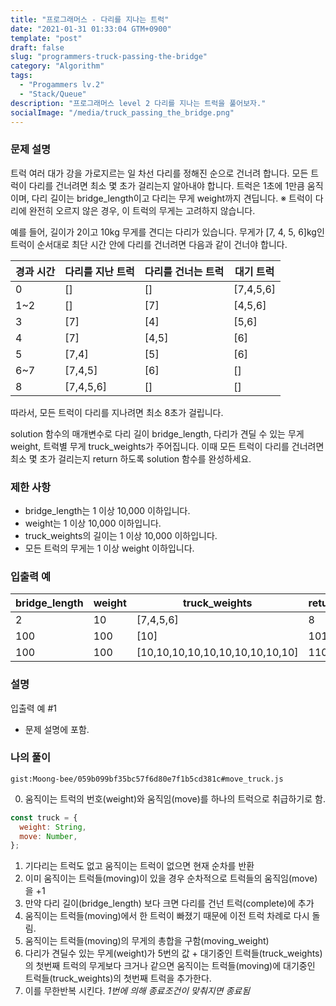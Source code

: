 ```yaml
---
title: "프로그래머스 - 다리를 지나는 트럭"
date: "2021-01-31 01:33:04 GTM+0900"
template: "post"
draft: false
slug: "programmers-truck-passing-the-bridge"
category: "Algorithm"
tags:
  - "Progammers lv.2"
  - "Stack/Queue"
description: "프로그래머스 level 2 다리를 지나는 트럭을 풀어보자."
socialImage: "/media/truck_passing_the_bridge.png"
---
```


### 문제 설명

트럭 여러 대가 강을 가로지르는 일 차선 다리를 정해진 순으로 건너려 합니다. 모든 트럭이 다리를 건너려면 최소 몇 초가 걸리는지 알아내야 합니다. 트럭은 1초에 1만큼 움직이며, 다리 길이는 bridge_length이고 다리는 무게 weight까지 견딥니다.
※ 트럭이 다리에 완전히 오르지 않은 경우, 이 트럭의 무게는 고려하지 않습니다.

예를 들어, 길이가 2이고 10kg 무게를 견디는 다리가 있습니다. 무게가 [7, 4, 5, 6]kg인 트럭이 순서대로 최단 시간 안에 다리를 건너려면 다음과 같이 건너야 합니다.

| 경과 시간 | 다리를 지난 트럭 | 다리를 건너는 트럭 | 대기 트럭 |
| --------- | ---------------- | ------------------ | --------- |
| 0         | []               | []                 | [7,4,5,6] |
| 1~2       | []               | [7]                | [4,5,6]   |
| 3         | [7]              | [4]                | [5,6]     |
| 4         | [7]              | [4,5]              | [6]       |
| 5         | [7,4]            | [5]                | [6]       |
| 6~7       | [7,4,5]          | [6]                | []        |
| 8         | [7,4,5,6]        | []                 | []        |

따라서, 모든 트럭이 다리를 지나려면 최소 8초가 걸립니다.

solution 함수의 매개변수로 다리 길이 bridge_length, 다리가 견딜 수 있는 무게 weight, 트럭별 무게 truck_weights가 주어집니다. 이때 모든 트럭이 다리를 건너려면 최소 몇 초가 걸리는지 return 하도록 solution 함수를 완성하세요.

### 제한 사항

- bridge_length는 1 이상 10,000 이하입니다.
- weight는 1 이상 10,000 이하입니다.
- truck_weights의 길이는 1 이상 10,000 이하입니다.
- 모든 트럭의 무게는 1 이상 weight 이하입니다.

### 입출력 예

| bridge_length | weight | truck_weights                   | return |
| ------------- | ------ | ------------------------------- | ------ |
| 2             | 10     | [7,4,5,6]                       | 8      |
| 100           | 100    | [10]                            | 101    |
| 100           | 100    | [10,10,10,10,10,10,10,10,10,10] | 110    |

### 설명

입출력 예 #1

- 문제 설명에 포함.

### 나의 풀이

`gist:Moong-bee/059b099bf35bc57f6d80e7f1b5cd381c#move_truck.js`

0. 움직이는 트럭의 번호(weight)와 움직임(move)를 하나의 트럭으로 취급하기로 함.

```js
const truck = {
  weight: String,
  move: Number,
};
```

1. 기다리는 트럭도 없고 움직이는 트럭이 없으면 현재 순차를 반환
2. 이미 움직이는 트럭들(moving)이 있을 경우 순차적으로 트럭들의 움직임(move)을 +1
3. 만약 다리 길이(bridge_length) 보다 크면 다리를 건넌 트럭(complete)에 추가
4. 움직이는 트럭들(moving)에서 한 트럭이 빠졌기 때문에 이전 트럭 차례로 다시 돌림.
5. 움직이는 트럭들(moving)의 무게의 총합을 구함(moving_weight)
6. 다리가 견딜수 있는 무게(weight)가 5번의 값 + 대기중인 트럭들(truck_weights)의 첫번째 트럭의 무게보다 크거나 같으면 움직이는 트럭들(moving)에 대기중인 트럭들(truck_weights)의 첫번째 트럭을 추가한다.
7. 이를 무한반복 시킨다. _1번에 의해 종료조건이 맞춰지면 종료됨_

